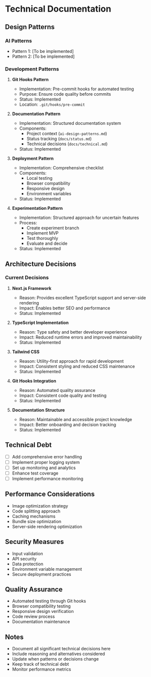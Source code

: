 # Technical Documentation

## Design Patterns

### AI Patterns
- Pattern 1: [To be implemented]
- Pattern 2: [To be implemented]

### Development Patterns
1. **Git Hooks Pattern**
   - Implementation: Pre-commit hooks for automated testing
   - Purpose: Ensure code quality before commits
   - Status: Implemented
   - Location: `.git/hooks/pre-commit`

2. **Documentation Pattern**
   - Implementation: Structured documentation system
   - Components:
     - Project context (`ai-design-patterns.md`)
     - Status tracking (`docs/status.md`)
     - Technical decisions (`docs/technical.md`)
   - Status: Implemented

3. **Deployment Pattern**
   - Implementation: Comprehensive checklist
   - Components:
     - Local testing
     - Browser compatibility
     - Responsive design
     - Environment variables
   - Status: Implemented

4. **Experimentation Pattern**
   - Implementation: Structured approach for uncertain features
   - Process:
     - Create experiment branch
     - Implement MVP
     - Test thoroughly
     - Evaluate and decide
   - Status: Implemented

## Architecture Decisions

### Current Decisions
1. **Next.js Framework**
   - Reason: Provides excellent TypeScript support and server-side rendering
   - Impact: Enables better SEO and performance
   - Status: Implemented

2. **TypeScript Implementation**
   - Reason: Type safety and better developer experience
   - Impact: Reduced runtime errors and improved maintainability
   - Status: Implemented

3. **Tailwind CSS**
   - Reason: Utility-first approach for rapid development
   - Impact: Consistent styling and reduced CSS maintenance
   - Status: Implemented

4. **Git Hooks Integration**
   - Reason: Automated quality assurance
   - Impact: Consistent code quality and testing
   - Status: Implemented

5. **Documentation Structure**
   - Reason: Maintainable and accessible project knowledge
   - Impact: Better onboarding and decision tracking
   - Status: Implemented

## Technical Debt
- [ ] Add comprehensive error handling
- [ ] Implement proper logging system
- [ ] Set up monitoring and analytics
- [ ] Enhance test coverage
- [ ] Implement performance monitoring

## Performance Considerations
- Image optimization strategy
- Code splitting approach
- Caching mechanisms
- Bundle size optimization
- Server-side rendering optimization

## Security Measures
- Input validation
- API security
- Data protection
- Environment variable management
- Secure deployment practices

## Quality Assurance
- Automated testing through Git hooks
- Browser compatibility testing
- Responsive design verification
- Code review process
- Documentation maintenance

## Notes
- Document all significant technical decisions here
- Include reasoning and alternatives considered
- Update when patterns or decisions change
- Keep track of technical debt
- Monitor performance metrics 